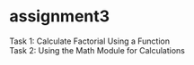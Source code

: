 # assignment3
Task 1: Calculate Factorial Using a Function <br/>
Task 2: Using the Math Module for Calculations
